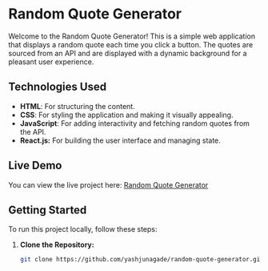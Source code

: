 # Random Quote Generator

Welcome to the Random Quote Generator! This is a simple web application that displays a random quote each time you click a button. The quotes are sourced from an API and are displayed with a dynamic background for a pleasant user experience.

## Technologies Used

- **HTML**: For structuring the content.
- **CSS**: For styling the application and making it visually appealing.
- **JavaScript**: For adding interactivity and fetching random quotes from the API.
- **React.js:** For building the user interface and managing state.

## Live Demo

You can view the live project here: [Random Quote Generator](https://main--random-quote-yashjunagade.netlify.app)

## Getting Started

To run this project locally, follow these steps:

1. **Clone the Repository:**
   ```bash
   git clone https://github.com/yashjunagade/random-quote-generator.git
